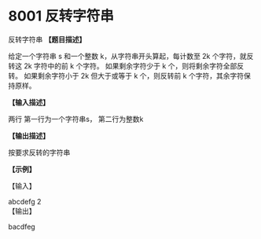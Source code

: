 # 8001 反转字符串

反转字符串
**【题目描述】**

给定一个字符串 s 和一个整数 k，从字符串开头算起，每计数至 2k 个字符，就反转这 2k 字符中的前 k 个字符。 如果剩余字符少于 k 个，则将剩余字符全部反转。 如果剩余字符小于 2k 但大于或等于 k 个，则反转前 k 个字符，其余字符保持原样。

**【输入描述】**

两行
第一行为一个字符串s，
第二行为整数k

**【输出描述】**

按要求反转的字符串

**【示例】**

【输入】

abcdefg
2   
【输出】

bacdfeg
